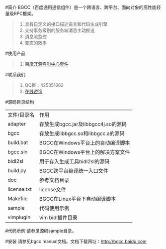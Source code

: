 #简介
BGCC（百度通用通信组件）是一个跨语言、跨平台、面向对象的高性能轻量级RPC框架。

>1. 具有自定义的接口描述语言和代码生成引擎
>2. 支持事务级别的服务端消息主动推送
>3. 消息流监控
>4. 变态的效率

#使用产品
>1. [百度开源呼叫中心套件](https://github.com/Baidu-ecom/CC)

#联系我们
>1. QQ群：425351662
>2. [在线咨询](http://qiao.baidu.com/v3/?module=default&controller=im&action=index&ucid=7880242&type=n&siteid=6001152)

#源码目录结构

<table>
    <tr>
        <td>文件/目录名</td>
        <td>作用</td>
    </tr>
    <tr>
        <td>adapter</td>
        <td>存放生成bgcc.jar及libbgcc4j.so的源码</td>
    </tr>
    <tr>
        <td>bgcc</td>
        <td>存放生成libbgcc.so和libbgcc.a的源码</td>
    </tr>
    <tr>
        <td>build.bat</td>
        <td>BGCC在Windows平台上的自动编译脚本</td>
    </tr>
    <tr>
        <td>bgcc.sln</td>
        <td>BGCC在Windows平台上的解决方案文件</td>
    </tr>
    <tr>
        <td>bidl2sl</td>
        <td>用于存入生成工具bidl2sl的源码</td>
    </tr>
    <tr>
        <td>build.py</td>
        <td>BGCC跨平台编译统一入口文件</td>
    </tr>
    <tr>
        <td>doc</td>
        <td>参考文档目录</td>
    </tr>
    <tr>
        <td>license.txt</td>
        <td>license文件</td>
    </tr>
    <tr>
        <td>Makefile</td>
        <td>BGCC在Linux平台下自动编译脚本</td>
    </tr>
    <tr>
        <td>sample</td>
        <td>代码使用示例</td>
    </tr>
    <tr>
        <td>vimplugin</td>
        <td>vim bidl插件目录</td>
    </tr>
</table>

#代码示例
请参见源码sample目录。

#安装
请参见bgcc manual文档。文档下载网址：http://bgcc.baidu.com


